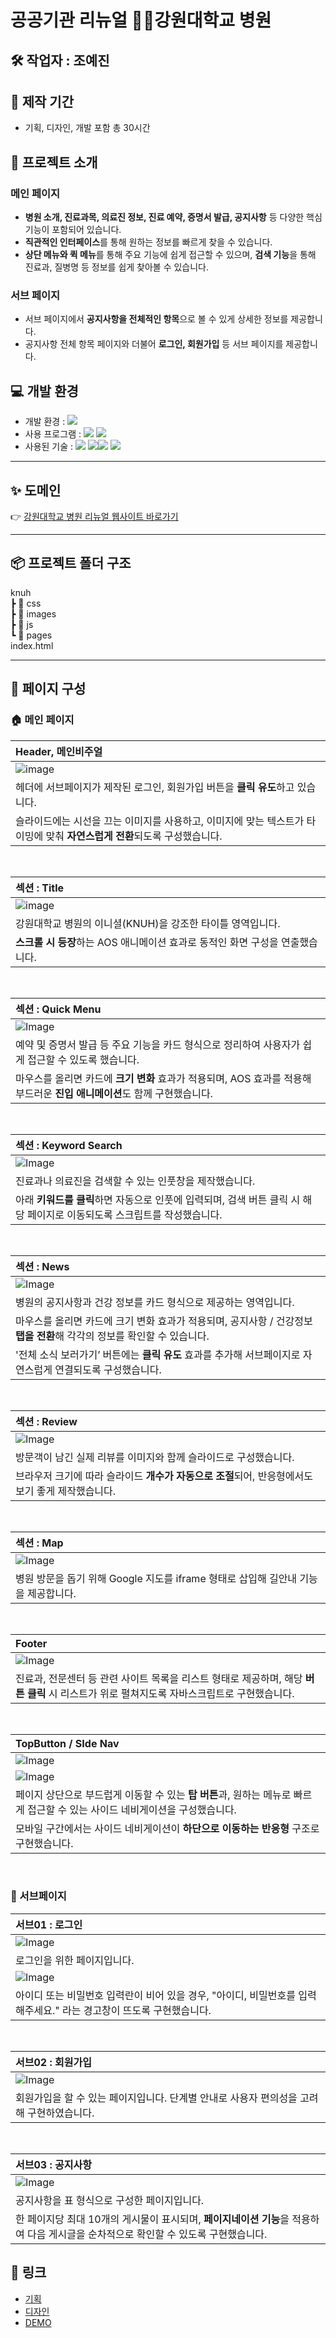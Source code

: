 # **공공기관 리뉴얼** 👨‍⚕️강원대학교 병원

## 🛠 작업자 : 조예진

## 📅 제작 기간
- 기획, 디자인, 개발 포함 총 30시간

## 📌 프로젝트 소개

### 메인 페이지 
- **병원 소개, 진료과목, 의료진 정보, 진료 예약, 증명서 발급, 공지사항** 등 다양한 핵심 기능이 포함되어 있습니다.
- **직관적인 인터페이스**를 통해 원하는 정보를 빠르게 찾을 수 있습니다.
- **상단 메뉴와 퀵 메뉴**를 통해 주요 기능에 쉽게 접근할 수 있으며, **검색 기능**을 통해 진료과, 질병명 등 정보를 쉽게 찾아볼 수 있습니다.

### 서브 페이지

- 서브 페이지에서 **공지사항을 전체적인 항목**으로 볼 수 있게 상세한 정보를 제공합니다.
- 공지사항 전체 항목 페이지와 더불어 **로그인, 회원가입** 등 서브 페이지를 제공합니다.

## 💻 개발 환경 

- 개발 환경 : <img src="https://img.shields.io/badge/windows10-0078D6?style=flat-square&logo=windows10&logoColor=white"/>
- 사용 프로그램 : <img src="https://img.shields.io/badge/Vs code-007ACC?style=flat-square&logo=visualstudiocode&logoColor=white"/>  <img src="https://img.shields.io/badge/figma-F24E1E?style=flat-square&logo=figma&logoColor=white"/>
- 사용된 기술 :
  <img src="https://img.shields.io/badge/html5-E34F26?style=flat-square&logo=html5&logoColor=white"> <img src="https://img.shields.io/badge/css3-1572B6?style=flat-square&logo=css3&logoColor=white"><img src="https://img.shields.io/badge/JavaScript-F7DF1E?style=flat-square&logo=JavaScript&logoColor=white"> <img src="https://img.shields.io/badge/Swiper-6332F6?style=flat-square&logo=Swiper&logoColor=white">


---


 ## ✨ 도메인
👉 [강원대학교 병원 리뉴얼 웹사이트 바로가기](https://yejin0722.github.io/KNUH1/)


---

## 📦 프로젝트 폴더 구조


  knuh  
┣ 📂 css  
┣ 📂 images  
┣ 📂 js   
┗ 📂 pages  
  index.html


---

## 👀 페이지 구성

### 🏠 메인 페이지

| Header, 메인비주얼                                                                                                      |
| :---------------------------------------------------------------------------------------------------------------------- |
| ![image](https://github.com/user-attachments/assets/ebfae0e0-f977-440a-b089-ae9a9eb91e27)
| 헤더에 서브페이지가 제작된 로그인, 회원가입 버튼을 **클릭 유도**하고 있습니다.
| 슬라이드에는 시선을 끄는 이미지를 사용하고, 이미지에 맞는 텍스트가 타이밍에 맞춰 **자연스럽게 전환**되도록 구성했습니다.

<br>

| 섹션 : Title                                                                                         |
| :------------------------------------------------------------------------------------------------------------------------ |
| ![image](https://github.com/user-attachments/assets/95a59db2-759d-457d-80b2-0f8982bb6ec2)
| 강원대학교 병원의 이니셜(KNUH)을 강조한 타이틀 영역입니다. <br>
| **스크롤 시 등장**하는 AOS 애니메이션 효과로 동적인 화면 구성을 연출했습니다.

<br>

| 섹션 : Quick Menu                                                                                                          |
| :----------------------------------------------------------------------------------------------------------------------- |
| ![Image](https://github.com/user-attachments/assets/2cf4a1b0-d024-4e52-9ee0-031fa435ff3b)
| 예약 및 증명서 발급 등 주요 기능을 카드 형식으로 정리하여 사용자가 쉽게 접근할 수 있도록 했습니다.
| 마우스를 올리면 카드에 **크기 변화** 효과가 적용되며, AOS 효과를 적용해 부드러운 **진입 애니메이션**도 함께 구현했습니다.

<br>

| 섹션 : Keyword Search                                                                                                           |
| :--------------------------------------------------------------------------------------------------------------------- |
| ![Image](https://github.com/user-attachments/assets/c49f3641-9f87-4980-8cd7-d967c795f29d)
| 진료과나 의료진을 검색할 수 있는 인풋창을 제작했습니다.
| 아래 **키워드를 클릭**하면 자동으로 인풋에 입력되며, 검색 버튼 클릭 시 해당 페이지로 이동되도록 스크립트를 작성했습니다.
<br>

| 섹션 : News                                                                                                      |
| :------------------------------------------------------------------------------------------------------------------------ |
| ![Image](https://github.com/user-attachments/assets/9b22448d-793d-4b3d-a1b5-e5699f4dfa64)
| 병원의 공지사항과 건강 정보를 카드 형식으로 제공하는 영역입니다.
| 마우스를 올리면 카드에 크기 변화 효과가 적용되며, 공지사항 / 건강정보 **탭을 전환**해 각각의 정보를 확인할 수 있습니다.
| '전체 소식 보러가기’ 버튼에는 **클릭 유도** 효과를 추가해 서브페이지로 자연스럽게 연결되도록 구성했습니다.

<br>

| 섹션 : Review                                                                                                        |
| :------------------------------------------------------------------------------------------------------------------------------ |
| ![Image](https://github.com/user-attachments/assets/a18cc46c-7a01-40f6-8feb-e7313f01bd33)
| 방문객이 남긴 실제 리뷰를 이미지와 함께 슬라이드로 구성했습니다.
| 브라우저 크기에 따라 슬라이드 **개수가 자동으로 조절**되어, 반응형에서도 보기 좋게 제작했습니다.

<br>

| 섹션 : Map                                                                                                       |
| :------------------------------------------------------------------------------------------------------------------------------ |
| ![Image](https://github.com/user-attachments/assets/69ee359a-6913-4493-91f3-487c8fb5b11d)
| 병원 방문을 돕기 위해 Google 지도를 iframe 형태로 삽입해 길안내 기능을 제공합니다.

<br>

| Footer                                                                                                      |
| :------------------------------------------------------------------------------------------------------------------------------ |
| ![Image](https://github.com/user-attachments/assets/17b389ac-2bbc-4f6d-89a9-ce5d4e82712f)
| 진료과, 전문센터 등 관련 사이트 목록을 리스트 형태로 제공하며, 해당 **버튼 클릭** 시 리스트가 위로 펼쳐지도록 자바스크립트로 구현했습니다.

<br>

| TopButton / SIde Nav                                                                                                      |
| :------------------------------------------------------------------------------------------------------------------------------ |
| ![Image](https://github.com/user-attachments/assets/9a70462b-9006-4470-b495-96c2a15ac9de)
| ![Image](https://github.com/user-attachments/assets/2f4d8e50-6a13-44d4-8d2e-dfe0f63d7289)
| 페이지 상단으로 부드럽게 이동할 수 있는 **탑 버튼**과, 원하는 메뉴로 빠르게 접근할 수 있는 사이드 네비게이션을 구성했습니다.
| 모바일 구간에서는 사이드 네비게이션이 **하단으로 이동하는 반응형** 구조로 구현했습니다.

<br>

### 📄 서브페이지

| 서브01 : 로그인                                                                                                      |
| :------------------------------------------------------------------------------------------------------------------------ |
| ![Image](https://github.com/user-attachments/assets/6adeabdc-5f1f-445f-8982-b71a77da118b) |
| 로그인을 위한 페이지입니다.
| ![Image](https://github.com/user-attachments/assets/dd02c6fd-4eb7-4584-ad48-90f2195d945d) |
| 아이디 또는 비밀번호 입력란이 비어 있을 경우, "아이디, 비밀번호를 입력해주세요." 라는 경고창이 뜨도록 구현했습니다.
<br>

| 서브02 : 회원가입                                                                                                       |
| :---------------------------------------------------------------------------------------------------------------------- |
| ![Image](https://github.com/user-attachments/assets/c2bb50d6-5423-4522-b0ff-bf3b63c1e362) |
| 회원가입을 할 수 있는 페이지입니다. 단계별 안내로 사용자 편의성을 고려해 구현하였습니다.
<br>

| 서브03 : 공지사항                                                                                                       |
| :---------------------------------------------------------------------------------------------------------------------- |
| ![Image](https://github.com/user-attachments/assets/291a0125-73b5-49f2-b1c0-03c5c6249cb4) |
| 공지사항을 표 형식으로 구성한 페이지입니다.
| 한 페이지당 최대 10개의 게시물이 표시되며, **페이지네이션 기능**을 적용하여 다음 게시글을 순차적으로 확인할 수 있도록 구현했습니다.



## 🚀 링크

- [기획]()
- [디자인]()
- [DEMO]()
